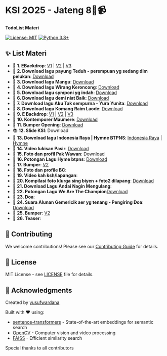 # KSI 2O25 - Jateng 8🧠📹

**TodoList Materi**

[![License: MIT](https://img.shields.io/badge/License-MIT-yellow.svg)](https://opensource.org/licenses/MIT)
[![Python 3.8+](https://img.shields.io/badge/python-3.8+-blue.svg)](https://www.python.org/downloads/)

## ✨ List Materi

- 🎥 **1. EBackdrop**: [V1](https://drive.google.com/file/d/174nWcOppx4HmtSkz-Y-YfEKG-dQ2sGpi/view?usp=drive_link) | [V2](https://drive.google.com/file/d/1757rho6T7BO-jzZs6pPPBhh51kSe_GuN/view?usp=drivesdk) | [V3](https://drive.google.com/file/d/10hKlvKDnzAbo12o57lm2-HWZaSbHyYxt/view?usp=sharing) 
- 🎵 **2. Download lagu payung Teduh - perempuan yg sedang dlm pelukan**: [Download](https://drive.google.com/file/d/1wL7FAlF8ApWPrUnjhO0lGJymobOSW9QQ/view?usp=drive_link)
- 🎵 **3. Download lagu Mangu**:  [Download](https://drive.google.com/file/d/1Fvr3MgZ8xmR378OYxNjCexiSqNM2PT9i/view?usp=drive_link)
- 🎵 **4. Download lagu Wirang Keroncong**:  [Download](https://drive.google.com/file/d/1p6y0ytVNZgryNQyuAnYO1BS548Q5x-SX/view?usp=drive_link)
- 🎵 **5. Download lagu symponi yg indah**:  [Download](https://drive.google.com/file/d/1cVH5YqInpleWq48SHpm48JPBQYc_Hi4o/view?usp=drive_link)
- 🎵 **6. Download lagu demi niat Baik**:  [Download](https://drive.google.com/file/d/1wL7FAlF8ApWPrUnjhO0lGJymobOSW9QQ/view?usp=drive_link)
- 🎵 **7. Download lagu Aku Tak sempurna - Yura Yunita**: [Download](https://drive.google.com/file/d/1AJCp_z5WCPM32I761SjDNO8OBq5k8nZu/view?usp=drive_link)
- 🎵 **8. Download lagu Komang Raim Laode**: [Download](https://drive.google.com/file/d/1wL7FAlF8ApWPrUnjhO0lGJymobOSW9QQ/view?usp=drive_link)
- 🎥 **9. E Backdrop**: [V1](https://drive.google.com/file/d/174nWcOppx4HmtSkz-Y-YfEKG-dQ2sGpi/view?usp=drive_link) | [V2](https://drive.google.com/file/d/1757rho6T7BO-jzZs6pPPBhh51kSe_GuN/view?usp=drivesdk) | [V3](https://drive.google.com/file/d/10hKlvKDnzAbo12o57lm2-HWZaSbHyYxt/view?usp=sharing) 
- 🎵 **10. Kontemporer Maumere**: [Download](https://drive.google.com/file/d/1mG9U5xQII_ygsUyfhJVANm2qEIZC1bFj/view?usp=sharing)
- 🎥 **11. Bumper Opening**: [Download](https://drive.google.com/file/d/16rLyeoh4_f1FQ3eS-QtRC7aqwAzk_TqE/view?usp=drive_link) 
- 📚 **12. Slide KSI**: Download
- 🎥 **13. Download lagu Indonesia Raya | Hymne BTPNS**: [Indonesia Raya](https://drive.google.com/file/d/1ldDHVPoSxZY2sHfHitg-hi2zkqvK_KXP/view?usp=drive_link) | [Hymne](https://drive.google.com/file/d/1D8HpSv0tBojK18k8O7DkY-TIcbxj7GhP/view?usp=sharing)
- 🎥 **14. Video lukisan Pasir**: [Download](https://btpns.sharepoint.com/:v:/s/CORPORATECOMMUNICATION/EZaXF3nmq2BOlwuV9EaknFIBYnxkW5Ea9wbpjW-zzkpwzg?e=M8tbZ1)
- 🎥 **15. Foto dan profil Pak Wawan**: Download
- 🎥 **16. Potongan Lagu Hyme btpns**: [Download](https://drive.google.com/file/d/13ZZRABEacmhbVbjnJyYKcZTTHQE6rIWz/view?usp=sharing)
- 🎥 **17. Bumper**: [V2](https://drive.google.com/file/d/1757rho6T7BO-jzZs6pPPBhh51kSe_GuN/view?usp=drivesdk)
- 🎥 **18. Foto dan profile BC**:
- 🎥 **19. Video kah ksh/lapangan**: 
- 🎥 **20. Kompilasi foto klurga sing biyen + foto2 dilapang**: [Download](https://drive.google.com/file/d/1HLEwjKR7KqVlQ401aJhRCJja7yQ693kD/view?usp=sharing)
- 🎥 **21. Download Lagu Andai Nagin Mengulang**: 
- 🎥 **22. Potongan Lagu We Are The Champion**[Download](https://drive.google.com/file/d/17EXcZx-irCkbH5KdC5voxTPh-QxILcwQ/view?usp=sharing)
- 🎥 **23. Doa**: 
- 🎥 **24. Suara Alunan Gemericik aer yg tenang - Pengiring Doa**: [Download](https://drive.google.com/file/d/1TiScGH-pr1jVfgdwdVVzlDN_5yELymy8/view?usp=sharing)
- 🎥 **25. Bumper**: [V2](https://drive.google.com/file/d/1757rho6T7BO-jzZs6pPPBhh51kSe_GuN/view?usp=drivesdk)
- 🎥 **26. Teaser**: 

## 🤝 Contributing

We welcome contributions! Please see our [Contributing Guide](CONTRIBUTING.md) for details.

## 📄 License

MIT License - see [LICENSE](LICENSE) file for details.

## 🙏 Acknowledgments

Created by [yusufwardana](https://github.com/yusufwardana)

Built with ❤️ using:
- [sentence-transformers](https://www.sbert.net/) - State-of-the-art embeddings for semantic search
- [OpenCV](https://opencv.org/) - Computer vision and video processing
- [FAISS](https://github.com/facebookresearch/faiss) - Efficient similarity search

Special thanks to all contributors
